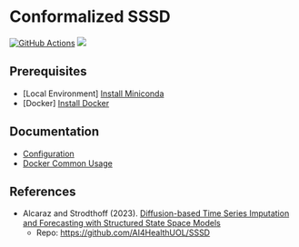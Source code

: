 # Conformalized SSSD
<p align="left">
  <a href="https://github.com/SpaceTimeViz/Confirmalized-SSSD/actions"><img src="https://github.com/SpaceTimeViz/Confirmalized-SSSD/workflows/Test/badge.svg" alt="GitHub Actions"/></a>
  <a href="https://codecov.io/gh/SpaceTimeViz/Conformalized-SSSD" ><img src="https://codecov.io/gh/SpaceTimeViz/Conformalized-SSSD/graph/badge.svg?token=VLFBKCYB93"/> 
 </a>
</p>

## Prerequisites
- [Local Environment] [Install Miniconda](https://docs.anaconda.com/free/miniconda/miniconda-install/)
- [Docker] [Install Docker](https://docs.docker.com/get-docker/)

## Documentation
- [Configuration](configs/README.md)
- [Docker Common Usage](envs/docker/README.md)

## References
- Alcaraz and Strodthoff (2023). [Diffusion-based Time Series Imputation and Forecasting with Structured State Space Models](https://arxiv.org/pdf/2208.09399.pdf)
  - Repo: https://github.com/AI4HealthUOL/SSSD
